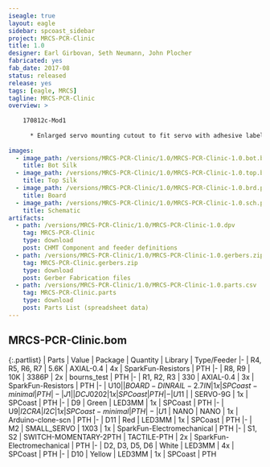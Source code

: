 ```yaml
---
iseagle: true
layout: eagle
sidebar: spcoast_sidebar
project: MRCS-PCR-Clinic
title: 1.0
designer: Earl Girbovan, Seth Neumann, John Plocher
fabricated: yes
fab_date: 2017-08
status: released
release: yes
tags: [eagle, MRCS]
tagline: MRCS-PCR-Clinic
overview: >
    
    170812c-Mod1
    
      * Enlarged servo mounting cutout to fit servo with adhesive label
    
images:
  - image_path: /versions/MRCS-PCR-Clinic/1.0/MRCS-PCR-Clinic-1.0.bot.brd.png
    title: Bot Silk
  - image_path: /versions/MRCS-PCR-Clinic/1.0/MRCS-PCR-Clinic-1.0.top.brd.png
    title: Top Silk
  - image_path: /versions/MRCS-PCR-Clinic/1.0/MRCS-PCR-Clinic-1.0.brd.png
    title: Board
  - image_path: /versions/MRCS-PCR-Clinic/1.0/MRCS-PCR-Clinic-1.0.sch.png
    title: Schematic
artifacts:
  - path: /versions/MRCS-PCR-Clinic/1.0/MRCS-PCR-Clinic-1.0.dpv
    tag: MRCS-PCR-Clinic
    type: download
    post: CHMT Component and feeder definitions
  - path: /versions/MRCS-PCR-Clinic/1.0/MRCS-PCR-Clinic-1.0.gerbers.zip
    tag: MRCS-PCR-Clinic.gerbers.zip
    type: download
    post: Gerber Fabrication files
  - path: /versions/MRCS-PCR-Clinic/1.0/MRCS-PCR-Clinic-1.0.parts.csv
    tag: MRCS-PCR-Clinic.parts
    type: download
    post: Parts List (spreadsheet data)
---
```


## MRCS-PCR-Clinic.bom

{:.partlist}
| Parts | Value | Package | Quantity | Library | Type/Feeder
|-
| R4, R5, R6, R7 | 5.6K | AXIAL-0.4 | 4x | SparkFun-Resistors | PTH
|-
| R8, R9 | 10K | 3386P | 2x | bourns_test | PTH
|-
| R1, R2, R3 | 330 | AXIAL-0.4 | 3x | SparkFun-Resistors | PTH
|-
| U$10 |  | BOARD-DINRAIL-2.7IN | 1x | SPCoast-minimal | PTH
|-
| J1 |  | DCJ0202 | 1x | SPCoast | PTH
|-
| U$11 |  | SERVO-9G | 1x | SPCoast | PTH
|-
| D9 | Green | LED3MM | 1x | SPCoast | PTH
|-
| U$9 | I2CRA | I2C | 1x | SPCoast-minimal | PTH
|-
| U$1 | NANO | NANO | 1x | Arduino-clone-scn | PTH
|-
| D11 | Red | LED3MM | 1x | SPCoast | PTH
|-
| M2 | SMALL_SERVO | 1X03 | 1x | SparkFun-Electromechanical | PTH
|-
| S1, S2 | SWITCH-MOMENTARY-2PTH | TACTILE-PTH | 2x | SparkFun-Electromechanical | PTH
|-
| D2, D3, D5, D6 | White | LED3MM | 4x | SPCoast | PTH
|-
| D10 | Yellow | LED3MM | 1x | SPCoast | PTH
